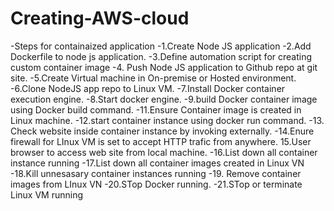 # Creating-AWS-cloud


-Steps for containaized application
-1.Create Node JS application
-2.Add Dockerfile to node js application.
-3.Define automation script for creating custom container image
-4. Push Node JS application to Github repo at git site.
-5.Create Virtual machine in On-premise or Hosted environment.
-6.Clone NodeJS app repo to Linux VM.
-7.Install Docker container execution engine.
-8.Start docker engine.
-9.build Docker container image using Docker build command.
-11.Ensure Container image is created in Linux machine.
-12.start container instance using docker run command.
-13. Check website inside container instance by invoking externally.
-14.Enure firewall for LInux VM is set to accept HTTP trafic from anywhere. 15.User browser to access web site from local machine.
-16.List down all container instance running
-17.List down all container images created in Linux VN
-18.Kill unnesasary container instances running
-19. Remove container images from LInux VN
-20.STop Docker running.
-21.STop or terminate Linux VM running
